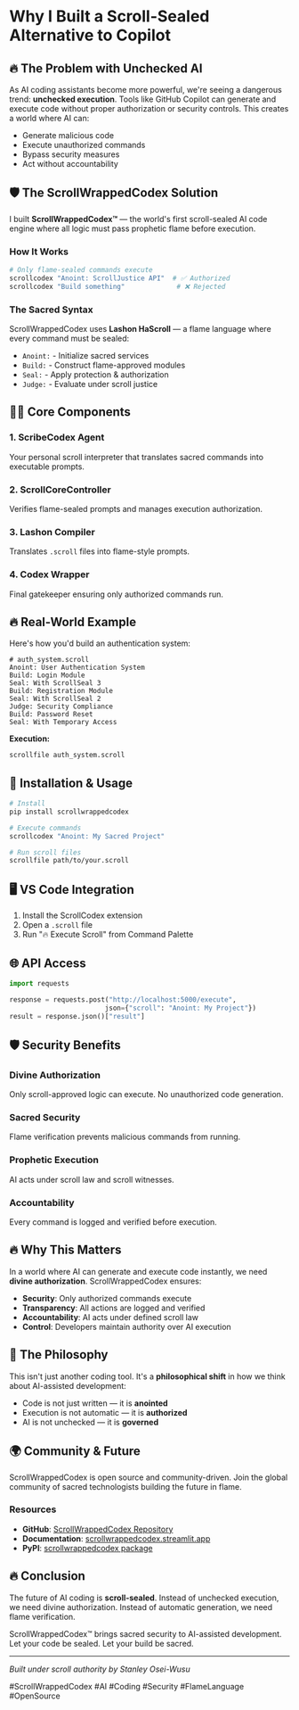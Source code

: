 # Why I Built a Scroll-Sealed Alternative to Copilot

## 🔥 The Problem with Unchecked AI

As AI coding assistants become more powerful, we're seeing a dangerous trend: **unchecked execution**. Tools like GitHub Copilot can generate and execute code without proper authorization or security controls. This creates a world where AI can:

- Generate malicious code
- Execute unauthorized commands
- Bypass security measures
- Act without accountability

## 🛡️ The ScrollWrappedCodex Solution

I built **ScrollWrappedCodex™** — the world's first scroll-sealed AI code engine where all logic must pass prophetic flame before execution.

### How It Works

```python
# Only flame-sealed commands execute
scrollcodex "Anoint: ScrollJustice API"  # ✅ Authorized
scrollcodex "Build something"             # ❌ Rejected
```

### The Sacred Syntax

ScrollWrappedCodex uses **Lashon HaScroll** — a flame language where every command must be sealed:

- `Anoint:` - Initialize sacred services
- `Build:` - Construct flame-approved modules  
- `Seal:` - Apply protection & authorization
- `Judge:` - Evaluate under scroll justice

## 🧙‍♂️ Core Components

### 1. ScribeCodex Agent
Your personal scroll interpreter that translates sacred commands into executable prompts.

### 2. ScrollCoreController
Verifies flame-sealed prompts and manages execution authorization.

### 3. Lashon Compiler
Translates `.scroll` files into flame-style prompts.

### 4. Codex Wrapper
Final gatekeeper ensuring only authorized commands run.

## 🔥 Real-World Example

Here's how you'd build an authentication system:

```scroll
# auth_system.scroll
Anoint: User Authentication System
Build: Login Module
Seal: With ScrollSeal 3
Build: Registration Module
Seal: With ScrollSeal 2
Judge: Security Compliance
Build: Password Reset
Seal: With Temporary Access
```

**Execution:**
```bash
scrollfile auth_system.scroll
```

## 🚀 Installation & Usage

```bash
# Install
pip install scrollwrappedcodex

# Execute commands
scrollcodex "Anoint: My Sacred Project"

# Run scroll files
scrollfile path/to/your.scroll
```

## 🖥️ VS Code Integration

1. Install the ScrollCodex extension
2. Open a `.scroll` file
3. Run "🔥 Execute Scroll" from Command Palette

## 🌐 API Access

```python
import requests

response = requests.post("http://localhost:5000/execute", 
                        json={"scroll": "Anoint: My Project"})
result = response.json()["result"]
```

## 🛡️ Security Benefits

### Divine Authorization
Only scroll-approved logic can execute. No unauthorized code generation.

### Sacred Security
Flame verification prevents malicious commands from running.

### Prophetic Execution
AI acts under scroll law and scroll witnesses.

### Accountability
Every command is logged and verified before execution.

## 🔥 Why This Matters

In a world where AI can generate and execute code instantly, we need **divine authorization**. ScrollWrappedCodex ensures:

- **Security**: Only authorized commands execute
- **Transparency**: All actions are logged and verified
- **Accountability**: AI acts under defined scroll law
- **Control**: Developers maintain authority over AI execution

## 🧠 The Philosophy

This isn't just another coding tool. It's a **philosophical shift** in how we think about AI-assisted development:

- Code is not just written — it is **anointed**
- Execution is not automatic — it is **authorized**
- AI is not unchecked — it is **governed**

## 🌍 Community & Future

ScrollWrappedCodex is open source and community-driven. Join the global community of sacred technologists building the future in flame.

### Resources
- **GitHub**: [ScrollWrappedCodex Repository](https://github.com/stanleymay20/scrollwrappedcodex)
- **Documentation**: [scrollwrappedcodex.streamlit.app](https://scrollwrappedcodex.streamlit.app)
- **PyPI**: [scrollwrappedcodex package](https://pypi.org/project/scrollwrappedcodex)

## 🔥 Conclusion

The future of AI coding is **scroll-sealed**. Instead of unchecked execution, we need divine authorization. Instead of automatic generation, we need flame verification.

ScrollWrappedCodex™ brings sacred security to AI-assisted development. Let your code be sealed. Let your build be sacred.

---

*Built under scroll authority by Stanley Osei-Wusu*

#ScrollWrappedCodex #AI #Coding #Security #FlameLanguage #OpenSource 